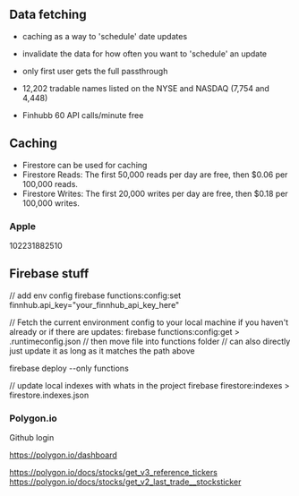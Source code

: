 ## Data fetching

- caching as a way to 'schedule' date updates
- invalidate the data for how often you want to 'schedule' an update
- only first user gets the full passthrough

- 12,202 tradable names listed on the NYSE and NASDAQ (7,754 and 4,448)
- Finhubb 60 API calls/minute free

## Caching

- Firestore can be used for caching
- Firestore Reads: The first 50,000 reads per day are free, then $0.06 per 100,000 reads.
- Firestore Writes: The first 20,000 writes per day are free, then $0.18 per 100,000 writes.

### Apple

102231882510

## Firebase stuff

// add env config
firebase functions:config:set finnhub.api_key="your_finnhub_api_key_here"

// Fetch the current environment config to your local machine if you haven't already or if there are updates:
firebase functions:config:get > .runtimeconfig.json
// then move file into functions folder
// can also directly just update it as long as it matches the path above

firebase deploy --only functions

// update local indexes with whats in the project
firebase firestore:indexes > firestore.indexes.json

### Polygon.io

Github login

https://polygon.io/dashboard

https://polygon.io/docs/stocks/get_v3_reference_tickers
https://polygon.io/docs/stocks/get_v2_last_trade__stocksticker
